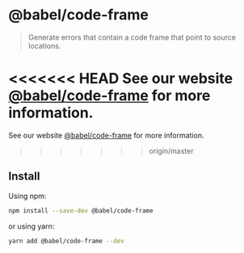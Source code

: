 # @babel/code-frame

> Generate errors that contain a code frame that point to source locations.

<<<<<<< HEAD
See our website [@babel/code-frame](https://babeljs.io/docs/babel-code-frame) for more information.
=======
See our website [@babel/code-frame](https://babeljs.io/docs/en/babel-code-frame) for more information.
>>>>>>> origin/master

## Install

Using npm:

```sh
npm install --save-dev @babel/code-frame
```

or using yarn:

```sh
yarn add @babel/code-frame --dev
```
